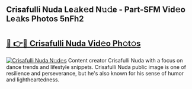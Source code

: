 ## Crisafulli Nuda Le𝚊k𝚎d N𝚞𝚍e - Part-SFM Vid𝚎o Le𝚊ks Photos 5nFh2

# <h2><a href="http://fbf1xrx.evod.top/?m=Crisafulli+Nuda">🔗 👉🔴 Crisafulli Nuda Vid𝚎o Ph𝚘t𝚘s</a></h2>

[![Crisafulli Nuda N𝚞d𝚎s](https://i.imgur.com/8V9OHl7.gif)](http://fbf1xrx.evod.top/?m=Crisafulli+Nuda)
Content creator Crisafulli Nuda with a focus on dance trends and lifestyle snippets. Crisafulli Nuda public image is one of resilience and perseverance, but he's also known for his sense of humor and lightheartedness. 
